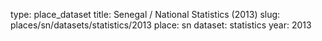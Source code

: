 type: place_dataset
title: Senegal / National Statistics (2013)
slug: places/sn/datasets/statistics/2013
place: sn
dataset: statistics
year: 2013
